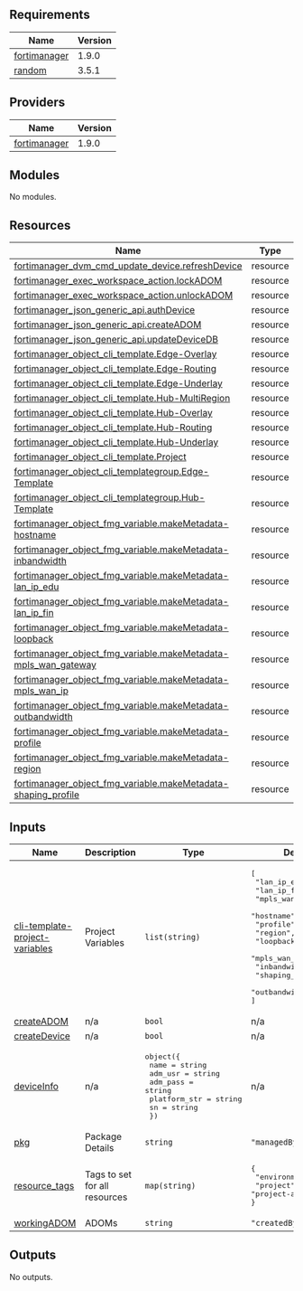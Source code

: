 ## Requirements

| Name | Version |
|------|---------|
| <a name="requirement_fortimanager"></a> [fortimanager](#requirement\_fortimanager) | 1.9.0 |
| <a name="requirement_random"></a> [random](#requirement\_random) | 3.5.1 |

## Providers

| Name | Version |
|------|---------|
| <a name="provider_fortimanager"></a> [fortimanager](#provider\_fortimanager) | 1.9.0 |

## Modules

No modules.

## Resources

| Name | Type |
|------|------|
| [fortimanager_dvm_cmd_update_device.refreshDevice](https://registry.terraform.io/providers/fortinetdev/fortimanager/1.9.0/docs/resources/dvm_cmd_update_device) | resource |
| [fortimanager_exec_workspace_action.lockADOM](https://registry.terraform.io/providers/fortinetdev/fortimanager/1.9.0/docs/resources/exec_workspace_action) | resource |
| [fortimanager_exec_workspace_action.unlockADOM](https://registry.terraform.io/providers/fortinetdev/fortimanager/1.9.0/docs/resources/exec_workspace_action) | resource |
| [fortimanager_json_generic_api.authDevice](https://registry.terraform.io/providers/fortinetdev/fortimanager/1.9.0/docs/resources/json_generic_api) | resource |
| [fortimanager_json_generic_api.createADOM](https://registry.terraform.io/providers/fortinetdev/fortimanager/1.9.0/docs/resources/json_generic_api) | resource |
| [fortimanager_json_generic_api.updateDeviceDB](https://registry.terraform.io/providers/fortinetdev/fortimanager/1.9.0/docs/resources/json_generic_api) | resource |
| [fortimanager_object_cli_template.Edge-Overlay](https://registry.terraform.io/providers/fortinetdev/fortimanager/1.9.0/docs/resources/object_cli_template) | resource |
| [fortimanager_object_cli_template.Edge-Routing](https://registry.terraform.io/providers/fortinetdev/fortimanager/1.9.0/docs/resources/object_cli_template) | resource |
| [fortimanager_object_cli_template.Edge-Underlay](https://registry.terraform.io/providers/fortinetdev/fortimanager/1.9.0/docs/resources/object_cli_template) | resource |
| [fortimanager_object_cli_template.Hub-MultiRegion](https://registry.terraform.io/providers/fortinetdev/fortimanager/1.9.0/docs/resources/object_cli_template) | resource |
| [fortimanager_object_cli_template.Hub-Overlay](https://registry.terraform.io/providers/fortinetdev/fortimanager/1.9.0/docs/resources/object_cli_template) | resource |
| [fortimanager_object_cli_template.Hub-Routing](https://registry.terraform.io/providers/fortinetdev/fortimanager/1.9.0/docs/resources/object_cli_template) | resource |
| [fortimanager_object_cli_template.Hub-Underlay](https://registry.terraform.io/providers/fortinetdev/fortimanager/1.9.0/docs/resources/object_cli_template) | resource |
| [fortimanager_object_cli_template.Project](https://registry.terraform.io/providers/fortinetdev/fortimanager/1.9.0/docs/resources/object_cli_template) | resource |
| [fortimanager_object_cli_templategroup.Edge-Template](https://registry.terraform.io/providers/fortinetdev/fortimanager/1.9.0/docs/resources/object_cli_templategroup) | resource |
| [fortimanager_object_cli_templategroup.Hub-Template](https://registry.terraform.io/providers/fortinetdev/fortimanager/1.9.0/docs/resources/object_cli_templategroup) | resource |
| [fortimanager_object_fmg_variable.makeMetadata-hostname](https://registry.terraform.io/providers/fortinetdev/fortimanager/1.9.0/docs/resources/object_fmg_variable) | resource |
| [fortimanager_object_fmg_variable.makeMetadata-inbandwidth](https://registry.terraform.io/providers/fortinetdev/fortimanager/1.9.0/docs/resources/object_fmg_variable) | resource |
| [fortimanager_object_fmg_variable.makeMetadata-lan_ip_edu](https://registry.terraform.io/providers/fortinetdev/fortimanager/1.9.0/docs/resources/object_fmg_variable) | resource |
| [fortimanager_object_fmg_variable.makeMetadata-lan_ip_fin](https://registry.terraform.io/providers/fortinetdev/fortimanager/1.9.0/docs/resources/object_fmg_variable) | resource |
| [fortimanager_object_fmg_variable.makeMetadata-loopback](https://registry.terraform.io/providers/fortinetdev/fortimanager/1.9.0/docs/resources/object_fmg_variable) | resource |
| [fortimanager_object_fmg_variable.makeMetadata-mpls_wan_gateway](https://registry.terraform.io/providers/fortinetdev/fortimanager/1.9.0/docs/resources/object_fmg_variable) | resource |
| [fortimanager_object_fmg_variable.makeMetadata-mpls_wan_ip](https://registry.terraform.io/providers/fortinetdev/fortimanager/1.9.0/docs/resources/object_fmg_variable) | resource |
| [fortimanager_object_fmg_variable.makeMetadata-outbandwidth](https://registry.terraform.io/providers/fortinetdev/fortimanager/1.9.0/docs/resources/object_fmg_variable) | resource |
| [fortimanager_object_fmg_variable.makeMetadata-profile](https://registry.terraform.io/providers/fortinetdev/fortimanager/1.9.0/docs/resources/object_fmg_variable) | resource |
| [fortimanager_object_fmg_variable.makeMetadata-region](https://registry.terraform.io/providers/fortinetdev/fortimanager/1.9.0/docs/resources/object_fmg_variable) | resource |
| [fortimanager_object_fmg_variable.makeMetadata-shaping_profile](https://registry.terraform.io/providers/fortinetdev/fortimanager/1.9.0/docs/resources/object_fmg_variable) | resource |

## Inputs

| Name | Description | Type | Default | Required |
|------|-------------|------|---------|:--------:|
| <a name="input_cli-template-project-variables"></a> [cli-template-project-variables](#input\_cli-template-project-variables) | Project Variables | `list(string)` | <pre>[<br>  "lan_ip_edu",<br>  "lan_ip_fin",<br>  "mpls_wan_ip",<br>  "hostname",<br>  "profile",<br>  "region",<br>  "loopback",<br>  "mpls_wan_gateway",<br>  "inbandwidth",<br>  "shaping_profile",<br>  "outbandwidth"<br>]</pre> | no |
| <a name="input_createADOM"></a> [createADOM](#input\_createADOM) | n/a | `bool` | n/a | yes |
| <a name="input_createDevice"></a> [createDevice](#input\_createDevice) | n/a | `bool` | n/a | yes |
| <a name="input_deviceInfo"></a> [deviceInfo](#input\_deviceInfo) | n/a | <pre>object({<br>    name         = string<br>    adm_usr      = string<br>    adm_pass     = string<br>    platform_str = string<br>    sn           = string<br>  })</pre> | n/a | yes |
| <a name="input_pkg"></a> [pkg](#input\_pkg) | Package Details | `string` | `"managedByTerraform"` | no |
| <a name="input_resource_tags"></a> [resource\_tags](#input\_resource\_tags) | Tags to set for all resources | `map(string)` | <pre>{<br>  "environment": "dev",<br>  "project": "project-alpha"<br>}</pre> | no |
| <a name="input_workingADOM"></a> [workingADOM](#input\_workingADOM) | ADOMs | `string` | `"createdByTerraform"` | no |

## Outputs

No outputs.
